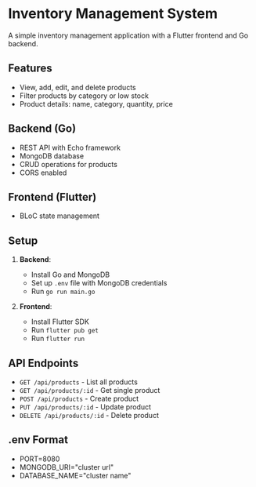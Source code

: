 # Inventory Management System

A simple inventory management application with a Flutter frontend and Go backend.

## Features

- View, add, edit, and delete products
- Filter products by category or low stock
- Product details: name, category, quantity, price

## Backend (Go)

- REST API with Echo framework
- MongoDB database
- CRUD operations for products
- CORS enabled

## Frontend (Flutter)

- BLoC state management

## Setup

1. **Backend**:
   - Install Go and MongoDB
   - Set up `.env` file with MongoDB credentials
   - Run `go run main.go`

2. **Frontend**:
   - Install Flutter SDK
   - Run `flutter pub get`
   - Run `flutter run`

## API Endpoints

- `GET /api/products` - List all products
- `GET /api/products/:id` - Get single product
- `POST /api/products` - Create product
- `PUT /api/products/:id` - Update product
- `DELETE /api/products/:id` - Delete product

## .env Format 
- PORT=8080
- MONGODB_URI="cluster url"
- DATABASE_NAME="cluster name"
